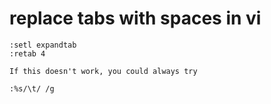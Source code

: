 # replace tabs with spaces in vi

```
:setl expandtab
:retab 4

If this doesn't work, you could always try

:%s/\t/ /g
```
